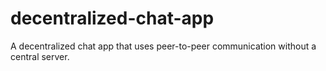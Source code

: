 # decentralized-chat-app
A decentralized chat app that uses peer-to-peer communication without a central server.
